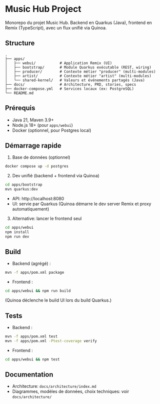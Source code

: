 # Music Hub Project

Monorepo du projet Music Hub. Backend en Quarkus (Java), frontend en Remix (TypeScript), avec un flux unifié via Quinoa.

## Structure

```text
.
├── apps/
│   ├── webui/           # Application Remix (UI)
│   ├── bootstrap/       # Module Quarkus exécutable (REST, wiring)
│   ├── producer/        # Contexte métier "producer" (multi-modules)
│   ├── artist/          # Contexte métier "artist" (multi-modules)
│   └── shared-kernel/   # Valeurs et événements partagés (Java)
├── docs/                # Architecture, PRD, stories, specs
├── docker-compose.yml   # Services locaux (ex: PostgreSQL)
└── README.md
```

## Prérequis

- Java 21, Maven 3.9+
- Node.js 18+ (pour `apps/webui`)
- Docker (optionnel, pour Postgres local)

## Démarrage rapide

1) Base de données (optionnel)
```bash
docker compose up -d postgres
```

2) Dev unifié (backend + frontend via Quinoa)
```bash
cd apps/bootstrap
mvn quarkus:dev
```
- API: http://localhost:8080
- UI: servie par Quarkus (Quinoa démarre le dev server Remix et proxy automatiquement)

3) Alternative: lancer le frontend seul
```bash
cd apps/webui
npm install
npm run dev
```

## Build

- Backend (agrégé) :
```bash
mvn -f apps/pom.xml package
```

- Frontend :
```bash
cd apps/webui && npm run build
```
(Quinoa déclenche le build UI lors du build Quarkus.)

## Tests

- Backend :
```bash
mvn -f apps/pom.xml test
mvn -f apps/pom.xml -Ptest-coverage verify
```

- Frontend :
```bash
cd apps/webui && npm test
```

## Documentation

- Architecture: `docs/architecture/index.md`
- Diagrammes, modèles de données, choix techniques: voir `docs/architecture/`